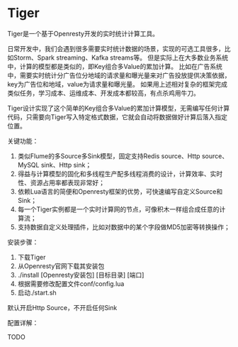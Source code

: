 # Tiger

Tiger是一个基于Openresty开发的实时统计计算工具。

日常开发中，我们会遇到很多需要实时统计数据的场景，实现的可选工具很多，比如Storm、Spark streaming、Kafka streams等。
但是实际上在大多数业务系统中，计算的模型都是类似的，即Key组合多Value的累加计算。
比如在广告系统中，需要实时统计分广告位分地域的请求量和曝光量来对广告投放提供决策依据，key为广告位和地域，value为请求量和曝光量。
如果用上述相对复杂的框架完成类似任务，学习成本、运维成本、开发成本都较高，有点杀鸡用牛刀。

Tiger设计实现了这个简单的Key组合多Value的累加计算模型，无需编写任何计算代码，只需要向Tiger写入特定格式数据，它就会自动将数据做好计算后落入指定位置。

关键功能：
1. 类似Flume的多Source多Sink模型，固定支持Redis source、Http source、MySQL sink、Http sink；
2. 得益与计算模型的固化和多线程生产配多线程消费的设计，计算效率、实时性、资源占用率都表现非常好；
3. 依赖Lua语言的简便和Openresty框架的优势，可快速编写自定义Source和Sink；
4. 每一个Tiger实例都是一个实时计算网的节点，可像积木一样组合成任意的计算流；
5. 支持数据自定义处理插件，比如对数据中的某个字段做MD5加密等转换操作；

安装步骤：
1. 下载Tiger
2. 从Openresty官网下载其安装包
3. ./install [Openresty安装包] [目标目录] [端口]
4. 根据需要修改配置文件conf/config.lua
5. 启动./start.sh

默认开启Http Source，不开启任何Sink

配置详解：

TODO
